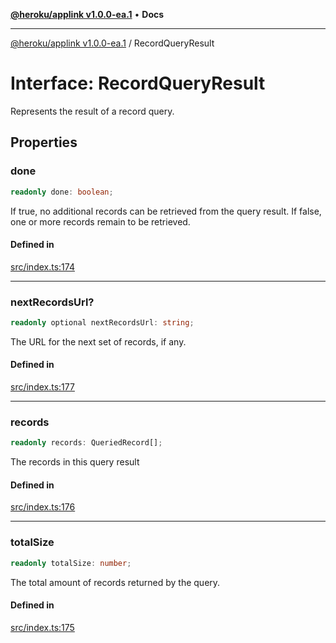 [**@heroku/applink v1.0.0-ea.1**](../README.md) • **Docs**

***

[@heroku/applink v1.0.0-ea.1](../README.md) / RecordQueryResult

# Interface: RecordQueryResult

Represents the result of a record query.

## Properties

### done

```ts
readonly done: boolean;
```

If true, no additional records can be retrieved from the query result.
If false, one or more records remain to be retrieved.

#### Defined in

[src/index.ts:174](https://github.com/heroku/heroku-applink-nodejs/blob/2642d389dda315880ee5a3612d84ccbd71f43b77/src/index.ts#L174)

***

### nextRecordsUrl?

```ts
readonly optional nextRecordsUrl: string;
```

The URL for the next set of records, if any.

#### Defined in

[src/index.ts:177](https://github.com/heroku/heroku-applink-nodejs/blob/2642d389dda315880ee5a3612d84ccbd71f43b77/src/index.ts#L177)

***

### records

```ts
readonly records: QueriedRecord[];
```

The records in this query result

#### Defined in

[src/index.ts:176](https://github.com/heroku/heroku-applink-nodejs/blob/2642d389dda315880ee5a3612d84ccbd71f43b77/src/index.ts#L176)

***

### totalSize

```ts
readonly totalSize: number;
```

The total amount of records returned by the query.

#### Defined in

[src/index.ts:175](https://github.com/heroku/heroku-applink-nodejs/blob/2642d389dda315880ee5a3612d84ccbd71f43b77/src/index.ts#L175)
